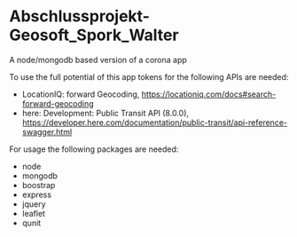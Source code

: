 # Abschlussprojekt-Geosoft_Spork_Walter
 A node/mongodb based version of a corona app
 
 To use the full potential of this app tokens for the following APIs are needed:
 - LocationIQ: forward Geocoding, https://locationiq.com/docs#search-forward-geocoding
 - here: Development: Public Transit API (8.0.0), https://developer.here.com/documentation/public-transit/api-reference-swagger.html
 
For usage the following packages are needed:
 - node
 - mongodb
 - boostrap
 - express
 - jquery
 - leaflet
 - qunit
 